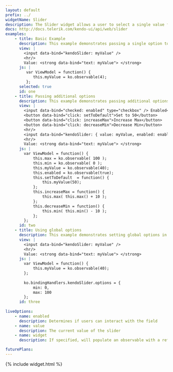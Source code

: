```yaml
---
layout: default
prefix: ../
widgetName: Slider
description: The Slider widget allows a user to select a single value from a range.
docs: http://docs.telerik.com/kendo-ui/api/web/slider
examples:
    - title: Basic Example
      description: This example demonstrates passing a single option to bind against the value of the Slider widget.
      view: |
        <input data-bind="kendoSlider: myValue" />
        <hr/>
        Value: <strong data-bind="text: myValue"> </strong>
      js: |
         var ViewModel = function() {
            this.myValue = ko.observable(4);
         };
      selected: true
      id: one
    - title: Passing additional options
      description: This example demonstrates passing additional options in the data-bind attribute with *value* now being explicitly specified. The *Set to 50* button makes an update to the view model to show that the widget responds accordingly.
      view: |
        <input data-bind="checked: enabled" type="checkbox" /> Enabled<br/>
        <button data-bind="click: setToDefault">Set to 50</button>
        <button data-bind="click: increaseMax">Increase Max</button>
        <button data-bind="click: decreaseMin">Decrease Min</button>
        <hr/>
        <input data-bind="kendoSlider: { value: myValue, enabled: enabled, min: min, max: max }" />
        <hr/>
        Value: <strong data-bind="text: myValue"> </strong>
      js: |
        var ViewModel = function() {
            this.max = ko.observable( 100 );
            this.min = ko.observable( 0 );
            this.myValue = ko.observable(40);
            this.enabled = ko.observable(true);
            this.setToDefault  = function() {
                this.myValue(50);
            };
            this.increaseMax = function() {
                this.max( this.max() + 10 );
            };
            this.decreaseMin = function() {
                this.min( this.min() - 10 );
            };
        };
      id: two
    - title: Using global options
      description: This example demonstrates setting global options in *ko.bindingHandlers.kendoSlider.options*. This helps to simplify the markup for settings that can be used as a default for all instances of this widget.
      view: |
        <input data-bind="kendoSlider: myValue" />
        <hr/>
        Value: <strong data-bind="text: myValue"> </strong>
      js: |
        var ViewModel = function() {
            this.myValue = ko.observable(40);
        };
        
        ko.bindingHandlers.kendoSlider.options = {
            min: 0,
            max: 100
        };
      id: three
      
liveOptions:
    - name: enabled
      description: Determines if users can interact with the field
    - name: value
      description: The current value of the slider
    - name: widget
      description: If specified, will populate an observable with a reference to the actual widget

futurePlans:
---
```


{% include widget.html %}

